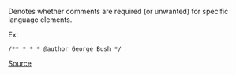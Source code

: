 Denotes whether comments are required (or unwanted) for specific language elements.

Ex:

```
/** * * * @author George Bush */
```

[Source](https://pmd.github.io/pmd-5.3.3/pmd-java/rules/java/comments.html#CommentRequired)
